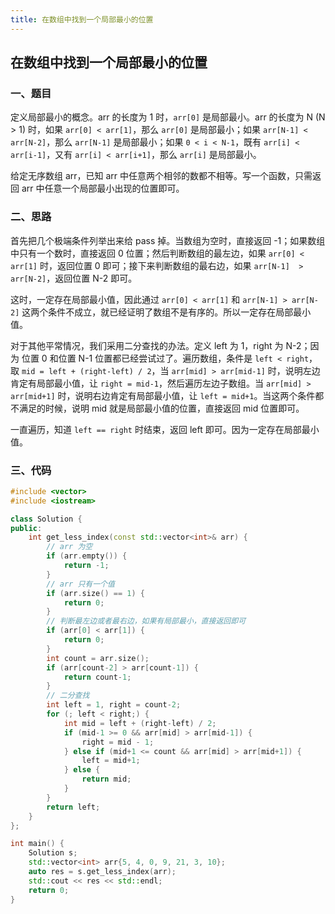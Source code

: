 ```yaml
---
title: 在数组中找到一个局部最小的位置
---
```


## 在数组中找到一个局部最小的位置

### 一、题目

定义局部最小的概念。arr 的长度为 1 时，`arr[0]` 是局部最小。arr 的长度为 N (N > 1) 时，如果 `arr[0] < arr[1]`，那么 `arr[0]` 是局部最小；如果 `arr[N-1] < arr[N-2]`，那么 `arr[N-1]` 是局部最小；如果 `0 < i < N-1`，既有 `arr[i] < arr[i-1]`，又有 `arr[i] < arr[i+1]`，那么 `arr[i]` 是局部最小。

给定无序数组 arr，已知 arr 中任意两个相邻的数都不相等。写一个函数，只需返回 arr 中任意一个局部最小出现的位置即可。

### 二、思路

首先把几个极端条件列举出来给 pass 掉。当数组为空时，直接返回 -1；如果数组中只有一个数时，直接返回 0 位置；然后判断数组的最左边，如果 `arr[0] < arr[1]` 时，返回位置 0 即可；接下来判断数组的最右边，如果 `arr[N-1]  > arr[N-2]`，返回位置 N-2 即可。

这时，一定存在局部最小值，因此通过 `arr[0] < arr[1]` 和 `arr[N-1] > arr[N-2]` 这两个条件不成立，就已经证明了数组不是有序的。所以一定存在局部最小值。

对于其他平常情况，我们采用二分查找的办法。定义 left 为 1，right 为 N-2；因为 位置 0 和位置 N-1 位置都已经尝试过了。遍历数组，条件是 `left < right`，取 `mid = left + (right-left) / 2`，当 `arr[mid] > arr[mid-1]` 时，说明左边肯定有局部最小值，让 `right = mid-1`，然后遍历左边子数组。当 `arr[mid] > arr[mid+1]` 时，说明右边肯定有局部最小值，让 `left = mid+1`。当这两个条件都不满足的时候，说明 mid 就是局部最小值的位置，直接返回 mid 位置即可。

一直遍历，知道 `left == right` 时结束，返回 left 即可。因为一定存在局部最小值。

### 三、代码

```c++
#include <vector>
#include <iostream>

class Solution {
public:
    int get_less_index(const std::vector<int>& arr) {
        // arr 为空
        if (arr.empty()) {
            return -1;
        }
        // arr 只有一个值
        if (arr.size() == 1) {
            return 0;
        }
        // 判断最左边或者最右边，如果有局部最小，直接返回即可
        if (arr[0] < arr[1]) {
            return 0;
        }
        int count = arr.size();
        if (arr[count-2] > arr[count-1]) {
            return count-1;
        }
        // 二分查找
        int left = 1, right = count-2;
        for (; left < right;) {
            int mid = left + (right-left) / 2;
            if (mid-1 >= 0 && arr[mid] > arr[mid-1]) {
                right = mid - 1;
            } else if (mid+1 <= count && arr[mid] > arr[mid+1]) {
                left = mid+1;
            } else {
                return mid;
            }
        }
        return left;
    }
};

int main() {
    Solution s;
    std::vector<int> arr{5, 4, 0, 9, 21, 3, 10};
    auto res = s.get_less_index(arr);
    std::cout << res << std::endl;
    return 0;
}
```

